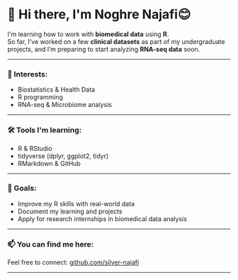 # 👋 Hi there, I'm Noghre Najafi😊

I'm learning how to work with **biomedical data** using **R**.  
So far, I’ve worked on a few **clinical datasets** as part of my undergraduate projects, and I’m preparing to start analyzing **RNA-seq data** soon.

---

### 🧠 Interests:
- Biostatistics & Health Data  
- R programming  
- RNA-seq & Microbiome analysis

---

### 🛠 Tools I'm learning:
- R & RStudio  
- tidyverse (dplyr, ggplot2, tidyr)  
- RMarkdown & GitHub

---

### 🎯 Goals:
- Improve my R skills with real-world data  
- Document my learning and projects  
- Apply for research internships in biomedical data analysis

---

### 📫 You can find me here:
Feel free to connect: [github.com/silver-najafi](https://github.com/silver-najafi)



---


